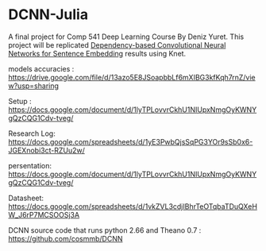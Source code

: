 # DCNN-Julia
A final project for Comp 541 Deep Learning Course By Deniz Yuret. 
This project will be replicated [Dependency-based Convolutional Neural Networks for Sentence Embedding](http://people.oregonstate.edu/~mam/pdf/papers/DCNN.pdf) results using Knet.

models accuracies : https://drive.google.com/file/d/13azo5E8JSoapbbLf6mXIBG3kfKqh7rnZ/view?usp=sharing

Setup : https://docs.google.com/document/d/1lyTPLovvrCkhU1NIUpxNmgOyKWNYgQzCQG1Cdv-tveg/

Research Log: https://docs.google.com/spreadsheets/d/1yE3PwbQjsSqPG3YOr9sSb0x6-JGEXnobi3ct-RZUu2w/

persentation: https://docs.google.com/document/d/1lyTPLovvrCkhU1NIUpxNmgOyKWNYgQzCQG1Cdv-tveg/

Datasheet: https://docs.google.com/spreadsheets/d/1vkZVL3cdjIBhrTeOTqbaTDuQXeHW_J6rP7MCSOOSj3A

DCNN source code that runs python 2.66 and Theano 0.7 : https://github.com/cosmmb/DCNN

